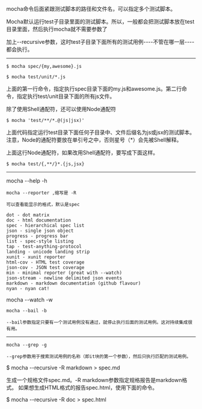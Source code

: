 mocha命令后面紧跟测试脚本的路径和文件名，可以指定多个测试脚本。

Mocha默认运行test子目录里面的测试脚本。所以，一般都会把测试脚本放在test目录里面，然后执行mocha就不需要参数了

加上--recursive参数，这时test子目录下面所有的测试用例----不管在哪一层----都会执行。

- - -

    $ mocha spec/{my,awesome}.js

    $ mocha test/unit/*.js

上面的第一行命令，指定执行spec目录下面的my.js和awesome.js。第二行命令，指定执行test/unit目录下面的所有js文件。

除了使用Shell通配符，还可以使用Node通配符

    $ mocha 'test/**/*.@(js|jsx)'

上面代码指定运行test目录下面任何子目录中、文件后缀名为js或jsx的测试脚本。注意，Node的通配符要放在单引号之中，否则星号（*）会先被Shell解释。

上面这行Node通配符，如果改用Shell通配符，要写成下面这样。
    
    $ mocha test/{,**/}*.{js,jsx}

- - -

mocha --help -h

    mocha --reporter ,缩写是 -R

    可以查看能显示的格式，默认是spec

    dot - dot matrix
    doc - html documentation
    spec - hierarchical spec list
    json - single json object
    progress - progress bar
    list - spec-style listing
    tap - test-anything-protocol
    landing - unicode landing strip
    xunit - xunit reporter
    html-cov - HTML test coverage
    json-cov - JSON test coverage
    min - minimal reporter (great with --watch)
    json-stream - newline delimited json events
    markdown - markdown documentation (github flavour)
    nyan - nyan cat!

mocha --watch -w

    mocha --bail -b  

    --bail参数指定只要有一个测试用例没有通过，就停止执行后面的测试用例。这对持续集成很有用。

- - -
    
    mocha --grep -g

    --grep参数用于搜索测试用例的名称（即it块的第一个参数），然后只执行匹配的测试用例。



$ mocha --recursive -R markdown > spec.md

生成一个规格文件spec.md。-R markdown参数指定规格报告是markdown格式。
如果想生成HTML格式的报告spec.html，使用下面的命令。

$ mocha --recursive -R doc > spec.html